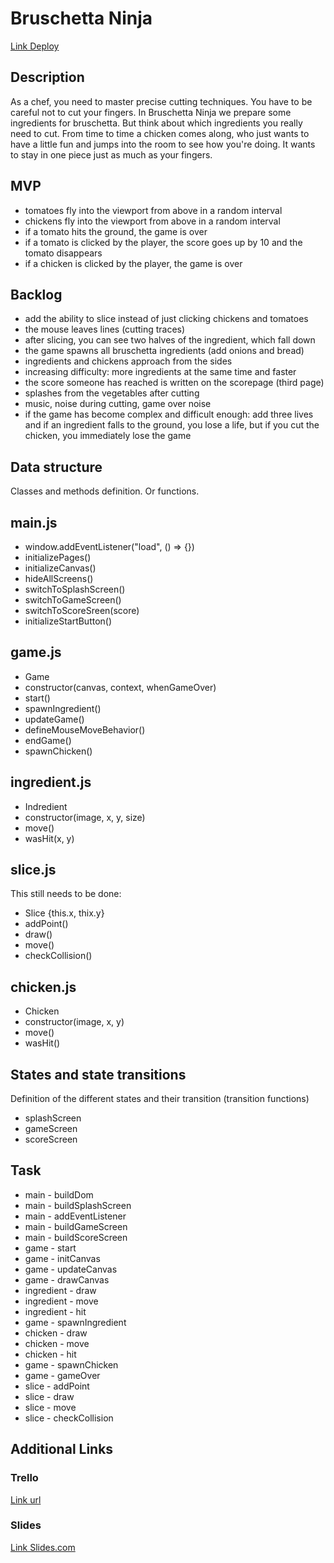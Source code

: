 # Bruschetta Ninja
[Link Deploy](http://github.com)

## Description
As a chef, you need to master precise cutting techniques. You have to be careful not to cut your fingers. In Bruschetta Ninja we prepare some ingredients for bruschetta. But think about which ingredients you really need to cut. From time to time a chicken comes along, who just wants to have a little fun and jumps into the room to see how you're doing. It wants to stay in one piece just as much as your fingers.

## MVP
- tomatoes fly into the viewport from above in a random interval
- chickens fly into the viewport from above in a random interval
- if a tomato hits the ground, the game is over
- if a tomato is clicked by the player, the score goes up by 10 and the tomato disappears
- if a chicken is clicked by the player, the game is over

## Backlog
- add the ability to slice instead of just clicking chickens and tomatoes 
- the mouse leaves lines (cutting traces)
- after slicing, you can see two halves of the ingredient, which fall down
- the game spawns all bruschetta ingredients (add onions and bread)
- ingredients and chickens approach from the sides
- increasing difficulty: more ingredients at the same time and faster
- the score someone has reached is written on the scorepage (third page)
- splashes from the vegetables after cutting
- music, noise during cutting, game over noise
- if the game has become complex and difficult enough: add three lives and if an ingredient falls to the ground, you lose a life, but if you cut the chicken, you immediately lose the game

## Data structure
Classes and methods definition. Or functions.

## main.js
- window.addEventListener("load", () => {})
- initializePages()
- initializeCanvas()
- hideAllScreens()
- switchToSplashScreen()
- switchToGameScreen()
- switchToScoreSreen(score)
- initializeStartButton()

## game.js
- Game
- constructor(canvas, context, whenGameOver)
- start()
- spawnIngredient()
- updateGame()
- defineMouseMoveBehavior()
- endGame()
- spawnChicken()

## ingredient.js
- Indredient
- constructor(image, x, y, size)
- move()
- wasHit(x, y)

## slice.js
This still needs to be done:
- Slice {this.x, thix.y}
- addPoint()
- draw()
- move()
- checkCollision()

## chicken.js
- Chicken
- constructor(image, x, y)
- move()
- wasHit()

## States and state transitions
Definition of the different states and their transition (transition functions)

- splashScreen
- gameScreen
- scoreScreen

## Task
- main - buildDom
- main - buildSplashScreen
- main - addEventListener
- main - buildGameScreen
- main - buildScoreScreen
- game - start
- game - initCanvas
- game - updateCanvas
- game - drawCanvas
- ingredient - draw
- ingredient - move
- ingredient - hit
- game - spawnIngredient
- chicken - draw
- chicken - move
- chicken - hit
- game - spawnChicken
- game - gameOver
- slice - addPoint
- slice - draw
- slice - move
- slice - checkCollision

## Additional Links


### Trello
[Link url](https://trello.com)


### Slides
[Link Slides.com](http://slides.com)